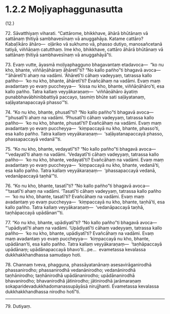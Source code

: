 # 1.2.2 Moḷiyaphaggunasutta

(12.)

72\. Sāvatthiyaṃ viharati. “Cattārome, bhikkhave, āhārā bhūtānaṃ vā sattānaṃ ṭhitiyā sambhavesīnaṃ vā anuggahāya. Katame cattāro? Kabaḷīkāro āhāro—  oḷāriko vā sukhumo vā, phasso dutiyo, manosañcetanā tatiyā, viññāṇaṃ catutthaṃ. Ime kho, bhikkhave, cattāro āhārā bhūtānaṃ vā sattānaṃ ṭhitiyā sambhavesīnaṃ vā anuggahāyā”ti.

73\. Evaṃ vutte, āyasmā moḷiyaphagguno bhagavantaṃ etadavoca—  “ko nu kho, bhante, viññāṇāhāraṃ āhāretī”ti? “No kallo pañho”ti bhagavā avoca—  “‘āhāretī’ti ahaṃ na vadāmi. ‘Āhāretī’ti cāhaṃ vadeyyaṃ, tatrassa kallo pañho—  ‘ko nu kho, bhante, āhāretī’ti? Evañcāhaṃ na vadāmi. Evaṃ maṃ avadantaṃ yo evaṃ puccheyya—  ‘kissa nu kho, bhante, viññāṇāhāro’ti, esa kallo pañho. Tatra kallaṃ veyyākaraṇaṃ—  ‘viññāṇāhāro āyatiṃ punabbhavābhinibbattiyā paccayo, tasmiṃ bhūte sati saḷāyatanaṃ, saḷāyatanapaccayā phasso’”ti.

74\. “Ko nu kho, bhante, phusatī”ti? “No kallo pañho”ti bhagavā avoca—  “‘phusatī’ti ahaṃ na vadāmi. ‘Phusatī’ti cāhaṃ vadeyyaṃ, tatrassa kallo pañho—  ‘ko nu kho, bhante, phusatī’ti? Evañcāhaṃ na vadāmi. Evaṃ maṃ avadantaṃ yo evaṃ puccheyya—  ‘kiṃpaccayā nu kho, bhante, phasso’ti, esa kallo pañho. Tatra kallaṃ veyyākaraṇaṃ—  ‘saḷāyatanapaccayā phasso, phassapaccayā vedanā’”ti.

75\. “Ko nu kho, bhante, vedayatī”ti? “No kallo pañho”ti bhagavā avoca—  “‘vedayatī’ti ahaṃ na vadāmi. ‘Vedayatī’ti cāhaṃ vadeyyaṃ, tatrassa kallo pañho—  ‘ko nu kho, bhante, vedayatī’ti? Evañcāhaṃ na vadāmi. Evaṃ maṃ avadantaṃ yo evaṃ puccheyya—  ‘kiṃpaccayā nu kho, bhante, vedanā’ti, esa kallo pañho. Tatra kallaṃ veyyākaraṇaṃ—  ‘phassapaccayā vedanā, vedanāpaccayā taṇhā’”ti.

76\. “Ko nu kho, bhante, tasatī”ti? “No kallo pañho”ti bhagavā avoca—  “‘tasatī’ti ahaṃ na vadāmi. ‘Tasatī’ti cāhaṃ vadeyyaṃ, tatrassa kallo pañho—  ‘ko nu kho, bhante, tasatī’ti? Evañcāhaṃ na vadāmi. Evaṃ maṃ avadantaṃ yo evaṃ puccheyya—  ‘kiṃpaccayā nu kho, bhante, taṇhā’ti, esa kallo pañho. Tatra kallaṃ veyyākaraṇaṃ—  ‘vedanāpaccayā taṇhā, taṇhāpaccayā upādānan’”ti.

77\. “Ko nu kho, bhante, upādiyatī”ti? “No kallo pañho”ti bhagavā avoca—  “‘upādiyatī’ti ahaṃ na vadāmi. ‘Upādiyatī’ti cāhaṃ vadeyyaṃ, tatrassa kallo pañho—  ‘ko nu kho, bhante, upādiyatī’ti? Evañcāhaṃ na vadāmi. Evaṃ maṃ avadantaṃ yo evaṃ puccheyya—  ‘kiṃpaccayā nu kho, bhante, upādānan’ti, esa kallo pañho. Tatra kallaṃ veyyākaraṇaṃ—  ‘taṇhāpaccayā upādānaṃ; upādānapaccayā bhavo’ti…pe…  evametassa kevalassa dukkhakkhandhassa samudayo hoti.

78\. Channaṃ tveva, phagguna, phassāyatanānaṃ asesavirāganirodhā phassanirodho; phassanirodhā vedanānirodho; vedanānirodhā taṇhānirodho; taṇhānirodhā upādānanirodho; upādānanirodhā bhavanirodho; bhavanirodhā jātinirodho; jātinirodhā jarāmaraṇaṃ sokaparidevadukkhadomanassupāyāsā nirujjhanti. Evametassa kevalassa dukkhakkhandhassa nirodho hotī”ti.

---

79\. Dutiyaṃ.
